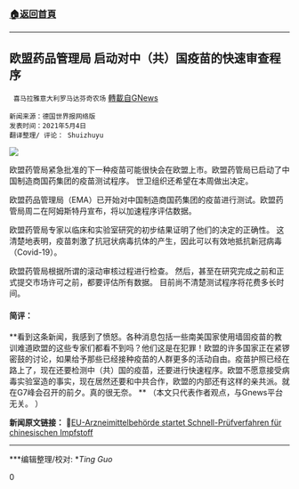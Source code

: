 ###  [:house:返回首頁](https://github.com/ourhimalayas/txt)
---

## 欧盟药品管理局 启动对中（共）国疫苗的快速审查程序
` 喜马拉雅意大利罗马达芬奇农场` [轉載自GNews](https://gnews.org/zh-hans/1171346/)

```
新闻来源：德国世界报网络版 
发表时间：2021年5月4日
翻译整理/ 评论： Shuizhuyu
```


![]()![](https://gnews-media-offload.s3.amazonaws.com/wp-content/uploads/2021/05/04132031/55887589_403.jpg)

欧盟药管局紧急批准的下一种疫苗可能很快会在欧盟上市。欧盟药管局已启动了中国制造商国药集团的疫苗测试程序。 世卫组织还希望在本周做出决定。

欧盟药品管理局（EMA）已开始对中国制造商国药集团的疫苗进行测试。欧盟药管局周二在阿姆斯特丹宣布，将以加速程序评估数据。

欧盟药管局专家以临床和实验室研究的初步结果证明了他们的决定的正确性。 这清楚地表明，疫苗刺激了抗冠状病毒抗体的产生，因此可以有效地抵抗新冠病毒（Covid-19）。

欧盟药管局根据所谓的滚动审核过程进行检查。 然后，甚至在研究完成之前和正式提交市场许可之前，都要评估所有数据。 目前尚不清楚测试程序将花费多长时间。

#### **简评：**

**看到这条新闻，我感到了愤怒。各种消息包括一些南美国家使用墙固疫苗的教训难道欧盟的这些专家们都看不到吗？他们这是在犯罪！欧盟的许多国家正在紧锣密鼓的讨论，如果给予那些已经接种疫苗的人群更多的活动自由。疫苗护照已经在路上了，现在还要检测中（共）国的疫苗，还要进行快速程序。欧盟不愿意接受病毒实验室造的事实，现在居然还要和中共合作，欧盟的内部还有这样的亲共派。就在G7峰会召开的前夕。真的很无奈。 **
（本文只代表作者观点，与Gnews平台无关。 ）

**新闻原文链接：**
🔗[EU-Arzneimittelbehörde startet Schnell-Prüfverfahren für chinesischen Impfstoff](https://www.welt.de/eilmeldung/article230864415/Sinovac-EMA-startet-Schnell-Pruefverfahren-fuer-chinesischen-Impfstoff.html)

* * *

***编辑整理/校对: **Ting Guo*

0
